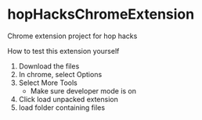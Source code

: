 # hopHacksChromeExtension
Chrome extension project for hop hacks

How to test this extension yourself

1. Download the files
2. In chrome, select Options
3. Select More Tools
    - Make sure developer mode is on
4. Click load unpacked extension
5. load folder containing files
